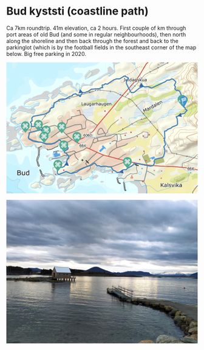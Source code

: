 # Bud kyststi (coastline path)
Ca 7km roundtrip. 41m elevation, ca 2 hours. First couple of km through port areas of old Bud (and some in regular neighbourhoods), then north along the shoreline and then back through the forest and back to the parkinglot (which is by the football fields in the southeast corner of the map below. Big free parking in 2020.



![](./static/kart_bud-kyststi.png)

![](./static/bud_havneksempel.jpg)

